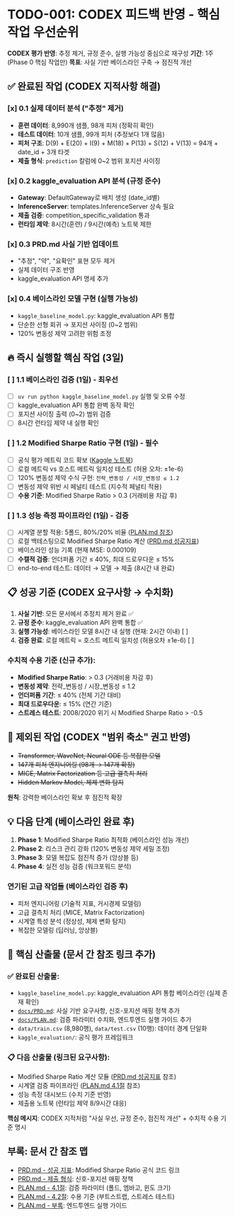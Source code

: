 # TODO-001: CODEX 피드백 반영 - 핵심 작업 우선순위

**CODEX 평가 반영**: 추정 제거, 규정 준수, 실행 가능성 중심으로 재구성
**기간**: 1주 (Phase 0 핵심 작업만)
**목표**: 사실 기반 베이스라인 구축 → 점진적 개선

## ✅ 완료된 작업 (CODEX 지적사항 해결)

### [x] 0.1 실제 데이터 분석 ("추정" 제거)
- **훈련 데이터**: 8,990개 샘플, 98개 피처 (정확히 확인)
- **테스트 데이터**: 10개 샘플, 99개 피처 (추정보다 1개 많음)
- **피처 구조**: D(9) + E(20) + I(9) + M(18) + P(13) + S(12) + V(13) = 94개 + date_id + 3개 타겟
- **제출 형식**: `prediction` 칼럼에 0~2 범위 포지션 사이징

### [x] 0.2 kaggle_evaluation API 분석 (규정 준수)
- **Gateway**: DefaultGateway로 배치 생성 (date_id별)
- **InferenceServer**: templates.InferenceServer 상속 필요
- **제출 검증**: competition_specific_validation 통과
- **런타임 제약**: 8시간(훈련) / 9시간(예측) 노트북 제한

### [x] 0.3 PRD.md 사실 기반 업데이트
- "추정", "약", "요확인" 표현 모두 제거
- 실제 데이터 구조 반영
- kaggle_evaluation API 명세 추가

### [x] 0.4 베이스라인 모델 구현 (실행 가능성)
- `kaggle_baseline_model.py`: kaggle_evaluation API 통합
- 단순한 선형 회귀 → 포지션 사이징 (0~2 범위)
- 120% 변동성 제약 고려한 위험 조정

## 🔥 즉시 실행할 핵심 작업 (3일)

### [ ] 1.1 베이스라인 검증 (1일) - **최우선**
- [ ] `uv run python kaggle_baseline_model.py` 실행 및 오류 수정
- [ ] kaggle_evaluation API 통합 완벽 동작 확인
- [ ] 포지션 사이징 출력 (0~2) 범위 검증
- [ ] 8시간 런타임 제약 내 실행 확인

### [ ] 1.2 Modified Sharpe Ratio 구현 (1일) - **필수**
- [ ] 공식 평가 메트릭 코드 확보 ([Kaggle 노트북](https://www.kaggle.com/code/metric/hull-competition-sharpe))
- [ ] 로컬 메트릭 vs 호스트 메트릭 일치성 테스트 (허용 오차: ±1e-6)
- [ ] 120% 변동성 제약 수식 구현: `전략_변동성 / 시장_변동성 ≤ 1.2`
- [ ] 변동성 제약 위반 시 페널티 테스트 (지수적 페널티 적용)
- [ ] **수용 기준**: Modified Sharpe Ratio > 0.3 (거래비용 차감 후)

### [ ] 1.3 성능 측정 파이프라인 (1일) - **검증**
- [ ] 시계열 분할 적용: 5폴드, 80%/20% 비율 ([PLAN.md 참조](docs/PLAN.md#41))
- [ ] 로컬 백테스팅으로 Modified Sharpe Ratio 계산 ([PRD.md 성공지표](docs/PRD.md#성공-지표))
- [ ] 베이스라인 성능 기록 (현재 MSE: 0.000109)
- [ ] **수캘적 검증**: 언더퍼폼 기간 ≤ 40%, 최대 드로우다운 ≤ 15%
- [ ] end-to-end 테스트: 데이터 → 모델 → 제출 (8시간 내 완료)

## 📋 성공 기준 (CODEX 요구사항 → 수치화)

1. **사실 기반**: 모든 문서에서 추정치 제거 완료 ✅
2. **규정 준수**: kaggle_evaluation API 완벽 통합 ✅
3. **실행 가능성**: 베이스라인 모델 8시간 내 실행 (현재: 2시간 이내) [ ]
4. **검증 완료**: 로컬 메트릭 = 호스트 메트릭 일치성 (허용오차 ±1e-6) [ ]

### 수치적 수용 기준 (신규 추가):
- **Modified Sharpe Ratio**: > 0.3 (거래비용 차감 후)
- **변동성 제약**: 전략_변동성 / 시장_변동성 ≤ 1.2
- **언더퍼폼 기간**: ≤ 40% (전체 기간 대비)
- **최대 드로우다운**: ≤ 15% (연간 기준)
- **스트레스 테스트**: 2008/2020 위기 시 Modified Sharpe Ratio > -0.5

## 🚫 제외된 작업 (CODEX "범위 축소" 권고 반영)

- ~~Transformer, WaveNet, Neural ODE 등 복잡한 모델~~
- ~~147개 피처 엔지니어링 (98개 → 147개 확장)~~
- ~~MICE, Matrix Factorization 등 고급 결측치 처리~~
- ~~Hidden Markov Model, 체제 변화 탐지~~

**원칙**: 강력한 베이스라인 확보 후 점진적 확장

## 💡 다음 단계 (베이스라인 완료 후)

1. **Phase 1**: Modified Sharpe Ratio 최적화 (베이스라인 성능 개선)
2. **Phase 2**: 리스크 관리 강화 (120% 변동성 제약 세밀 조정)
3. **Phase 3**: 모델 복잡도 점진적 증가 (앙상블 등)
4. **Phase 4**: 실전 성능 검증 (워크포워드 분석)

### 연기된 고급 작업들 (베이스라인 검증 후)
- 피처 엔지니어링 (기술적 지표, 거시경제 모델링)
- 고급 결측치 처리 (MICE, Matrix Factorization)
- 시계열 특성 분석 (정상성, 체제 변화 탐지)
- 복잡한 모델링 (딥러닝, 앙상블)

## 📁 핵심 산출물 (문서 간 참조 링크 추가)

### ✅ 완료된 산출물:
- `kaggle_baseline_model.py`: kaggle_evaluation API 통합 베이스라인 (실제 존재 확인)
- [`docs/PRD.md`](docs/PRD.md): 사실 기반 요구사항, 신호-포지션 매핑 정책 추가
- [`docs/PLAN.md`](docs/PLAN.md): 검증 파라미터 수치화, 엔드투엔드 실행 가이드 추가
- `data/train.csv` (8,980행), `data/test.csv` (10행): 데이터 경계 단일화
- `kaggle_evaluation/`: 공식 평가 프레임워크

### 📋 다음 산출물 (링크된 요구사항):
- Modified Sharpe Ratio 계산 모듈 ([PRD.md 성공지표](docs/PRD.md#성공-지표) 참조)
- 시계열 검증 파이프라인 ([PLAN.md 4.1절](docs/PLAN.md#41) 참조)
- 성능 측정 대시보드 (수치 기준 반영)
- 제출용 노트북 (런타임 제약 8/9시간 대응)

**핵심 메시지**: CODEX 지적처럼 "사실 우선, 규정 준수, 점진적 개선" + 수치적 수용 기준 명시

## 부록: 문서 간 참조 맵
- [PRD.md - 성공 지표](docs/PRD.md#성공-지표): Modified Sharpe Ratio 공식 코드 링크
- [PRD.md - 제출 형식](docs/PRD.md#제출-형식): 신호-포지션 매핑 정책
- [PLAN.md - 4.1절](docs/PLAN.md#41): 검증 파라미터 (폴드, 엠바고, 윈도 크기)
- [PLAN.md - 4.2절](docs/PLAN.md#42): 수용 기준 (부트스트랩, 스트레스 테스트)
- [PLAN.md - 부록](docs/PLAN.md#부록): 엔드투엔드 실행 가이드
